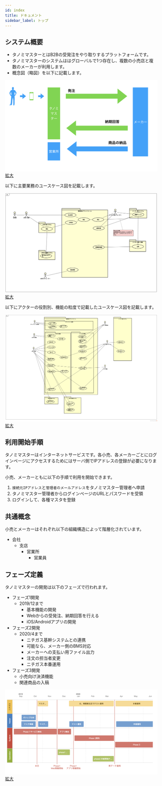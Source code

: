 ```yaml
---
id: index
title: ドキュメント
sidebar_label: トップ
---
```


## システム概要

- タノミマスターとはB2Bの受発注をやり取りするプラットフォームです。
- タノミマスターのシステムははグローバルで1つ存在し、複数の小売店と複数のメーカーが利用します。
- 概念図（略図）を以下に記載します。

![alt-text](assets/model.png)
[拡大](assets/model.png)


以下に主要業務のユースケース図を記載します。

![alt-text](assets/usecase_abstract.png)
[拡大](assets/usecase_abstract.png)


以下にアクターの役割別、機能の粒度で記載したユースケース図を記載します。

![alt-text](assets/usecase_detail.png)
[拡大](assets/usecase_detail.png)


## 利用開始手順

タノミマスターはインターネットサービスです。各小売、各メーカーごとにログインページにアクセスするためにはサーバ側でIPアドレスの登録が必要になります。

小売、メーカーともに以下の手順で利用を開始できます。

1. `接続元IPアドレス`と`管理者のメールアドレス`をタノミマスター管理者へ申請
1. タノミマスター管理者からログインページのURLとパスワードを受領
1. ログインして、各種マスタを登録

## 共通概念

小売とメーカーはそれぞれ以下の組織構造によって階層化されています。

- 会社
  - 支店
    - 営業所
      - 営業員

## フェーズ定義

タノミマスターの開発は以下のフェーズで行われます。

- フェーズ1開発
  - 2019/12まで
    - 基本機能の開発
    - Webからの受発注、納期回答を行える
    - iOS/Androidアプリの開発
- フェーズ2開発
  - 2020/4まで
    - ニチガス基幹システムとの連携
    - 可能なら、メーカー側のBMS対応
    - メーカーへの支払い用ファイル出力
    - 注文の担当者変更
    - ニチガス本番運用
- フェーズ3開発
  - 小売向け決済機能
  - 関連商品の入稿


![alt-text](assets/schedule.png)
[拡大](assets/schedule.png)

